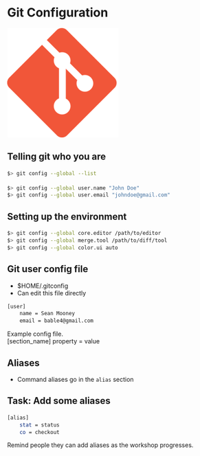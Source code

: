 # Git Configuration

![Git Logo](assets/git-logo.png)


## Telling git who you are

```bash
$> git config --global --list

$> git config --global user.name "John Doe"
$> git config --global user.email "johndoe@gmail.com"
```


## Setting up the environment

```bash
$> git config --global core.editor /path/to/editor
$> git config --global merge.tool /path/to/diff/tool
$> git config --global color.ui auto
```


## Git user config file

* $HOME/.gitconfig
* Can edit this file directly

```bash
[user]
    name = Sean Mooney
    email = bable4@gmail.com
```

<aside class="notes">
Example config file.
<br />
[section_name]
    property = value
</aside>


## Aliases

* Command aliases go in the <code>alias</code> section


## Task: Add some aliases

```bash
[alias]
    stat = status
    co = checkout
```

<aside class="notes">
Remind people they can add aliases as the workshop progresses.
</aside>
